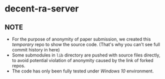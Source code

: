 # decent-ra-server

## NOTE
- For the purpose of anonymity of paper submission, we created this *temporary* repo to show the source code. (That's why you can't see full commit history in here)
- Some submodules in `lib` directory are pushed with source files directly, to avoid potential violation of anonymity caused by the link of forked repos.
- The code has only been fully tested under *Windows 10* environment.
